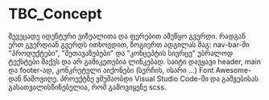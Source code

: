 # TBC_Concept

შევეცადე იდენტური ვიზუალითა და ფერებით ამეწყო გვერდი. რადგან ერთ გვერდიან გვერდს ითხოვდით, ზოგიერთ ადგილას მაგ: nav-bar-ში "პროდუქტები", "შეთავაზებები" და "კონცეპტის სივრცე" უბრალოდ ტექსტები მაქვს და არ გამიკეთებია ლინკებად. საიტი დავყავი header, main და footer-ად, კონკრეტული აიქონები (სერჩის, ისარი ...) Font Awesome-დან წამოვიღე. პროექტზე ვმუშაობდი Visual Studio Code-ში და გაშვებისას გასათვალისწინებელია, რომ გამოვიყენე scss. 